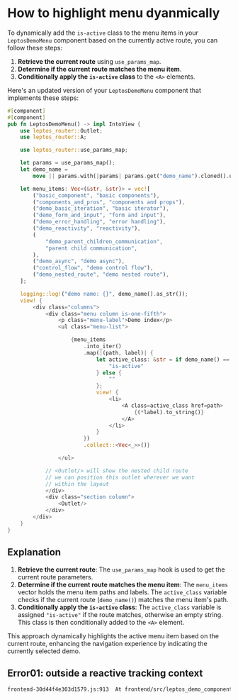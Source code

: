 # How to highlight menu dyanmically

To dynamically add the `is-active` class to the menu items in your `LeptosDemoMenu` component based on the currently active route, you can follow these steps:

1. **Retrieve the current route** using `use_params_map`.
2. **Determine if the current route matches the menu item**.
3. **Conditionally apply the `is-active` class** to the `<A>` elements.

Here's an updated version of your `LeptosDemoMenu` component that implements these steps:

```rust
#[component]
#[component]
pub fn LeptosDemoMenu() -> impl IntoView {
    use leptos_router::Outlet;
    use leptos_router::A;

    use leptos_router::use_params_map;

    let params = use_params_map();
    let demo_name =
        move || params.with(|params| params.get("demo_name").cloned().unwrap_or_default());

    let menu_items: Vec<(&str, &str)> = vec![
        ("basic_component", "basic components"),
        ("components_and_pros", "components and props"),
        ("demo_basic_iteration", "basic iterator"),
        ("demo_form_and_input", "form and input"),
        ("demo_error_handling", "error handling"),
        ("demo_reactivity", "reactivity"),
        (
            "demo_parent_children_communication",
            "parent child communication",
        ),
        ("demo_async", "demo async"),
        ("control_flow", "demo control flow"),
        ("demo_nested_route", "demo nested route"),
    ];

    logging::log!("demo name: {}", demo_name().as_str());
    view! {
        <div class="columns">
            <div class="menu column is-one-fifth">
                <p class="menu-label">Demo index</p>
                <ul class="menu-list">

                    {menu_items
                        .into_iter()
                        .map(|(path, label)| {
                            let active_class: &str = if demo_name() == path {
                                "is-active"
                            } else {
                                ""
                            };
                            view! {
                                <li>
                                    <A class=active_class href=path>
                                        {(*label).to_string()}
                                    </A>
                                </li>
                            }
                        })
                        .collect::<Vec<_>>()}

                </ul>

            // <Outlet/> will show the nested child route
            // we can position this outlet wherever we want
            // within the layout
            </div>
            <div class="section column">
                <Outlet/>
            </div>
        </div>
    }
}
```

## Explanation

1. **Retrieve the current route**: The `use_params_map` hook is used to get the current route parameters.
2. **Determine if the current route matches the menu item**: The `menu_items` vector holds the menu item paths and labels. The `active_class` variable checks if the current route (`demo_name()`) matches the menu item's path.
3. **Conditionally apply the `is-active` class**: The `active_class` variable is assigned `"is-active"` if the route matches, otherwise an empty string. This class is then conditionally added to the `<A>` element.

This approach dynamically highlights the active menu item based on the current route, enhancing the navigation experience by indicating the currently selected demo.


## Error01: outside a reactive tracking context

```txt
frontend-30d44f4e303d1579.js:913  At frontend/src/leptos_demo_components/mod.rs:104:16, you access a signal or memo (defined at frontend/src/leptos_demo_components/mod.rs:102:18) outside a reactive tracking context. This might mean your app is not responding to changes in signal values in the way you expect.
```

